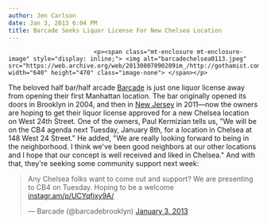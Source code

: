 ```yaml
---
author: Jen Carlson
date: Jan 3, 2013 6:04 PM
title: Barcade Seeks Liquor License For New Chelsea Location 
---
```



                            
                            
                            
                            <p><span class="mt-enclosure mt-enclosure-image" style="display: inline;"> <img alt="barcadechelsea0113.jpeg" src="https://web.archive.org/web/20130807090209im_/http://gothamist.com/attachments/arts_jen/barcadechelsea0113.jpeg" width="640" height="470" class="image-none"> </span></p>

<p>The beloved half bar/half arcade <a href="https://web.archive.org/web/20130807090209/http://gothamist.com/tags/barcade">Barcade</a> is just one liquor license away from opening their first Manhattan location. The bar originally opened its doors in Brooklyn in 2004, and then in <a href="https://web.archive.org/web/20130807090209/http://gothamist.com/2011/04/14/photos_inside_barcade_jersey_city.php#photo-1">New Jersey</a> in 2011&#x2014;now the owners are hoping to get their liquor license approved for a new Chelsea location on West 24th Street. One of the owners, Paul Kermizian tells us, &quot;We will be on the CB4 agenda next Tuesday, January 8th, for a location in Chelsea at 148 West 24 Street.&quot; He added, &quot;We are really looking forward to being in the neighborhood. I think we&apos;ve been good neighbors at our other locations and I hope that our concept is well received and liked in Chelsea.&quot; And with that, they&apos;re seeking some community support next week:</p>

<blockquote class="twitter-tweet tw-align-center"><p>Any Chelsea folks want to come out and support? We are presenting to CB4 on Tuesday. Hoping to be a welcome <a href="https://web.archive.org/web/20130807090209/http://t.co/s2kDAHhA" title="http://instagr.am/p/UCYqfixy9A/">instagr.am/p/UCYqfixy9A/</a></p>&#x2014; Barcade (@barcadebrooklyn) <a href="https://web.archive.org/web/20130807090209/https://twitter.com/barcadebrooklyn/status/286953128547459073" data-datetime="2013-01-03T21:52:11+00:00">January 3, 2013</a></blockquote>
<script async src="//web.archive.org/web/20130807090209js_/http://platform.twitter.com/widgets.js" charset="utf-8"></script>
                            
                            
                            